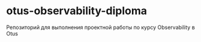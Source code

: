 # otus-observability-diploma
Репозиторий для выполнения проектной работы по курсу Observability в Otus
